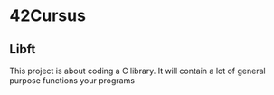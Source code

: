 # 42Cursus
## Libft
This project is about coding a C library.
It will contain a lot of general purpose functions your programs
